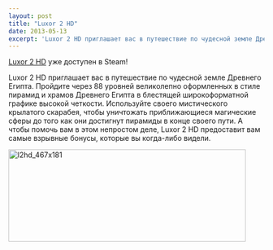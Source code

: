 ```yaml
---
layout: post
title: "Luxor 2 HD"
date: 2013-05-13
excerpt: 'Luxor 2 HD приглашает вас в путешествие по чудесной земле Древнего Египта. Пройдите через 88 уровней великолепно оформленных в стиле пирамид и храмов Древнего Египта в блестящей широкоформатной графике высокой четкости. Используйте своего мистического крылатого скарабея, чтобы уничтожать приближающиеся магические сферы до того как они достигнут пирамиды в конце своего пути. А чтобы помочь вам в этом непростом деле, Luxor 2 HD предоставит вам самые взрывные бонусы, которые вы когда-либо видели.'
---
```


<a href="http://store.steampowered.com/app/234350/" target="_blank">Luxor 2 HD</a> уже доступен в Steam!

Luxor 2 HD приглашает вас в путешествие по чудесной земле Древнего Египта. Пройдите через 88 уровней великолепно оформленных в стиле пирамид и храмов Древнего Египта в блестящей широкоформатной графике высокой четкости. Используйте своего мистического крылатого скарабея, чтобы уничтожать приближающиеся магические сферы до того как они достигнут пирамиды в конце своего пути. А чтобы помочь вам в этом непростом деле, Luxor 2 HD предоставит вам самые взрывные бонусы, которые вы когда-либо видели.

<a href="http://store.steampowered.com/app/234350/" target="_blank"><img class="aligncenter size-full wp-image-2383" alt="l2hd_467x181" src="http://gamersoul.ru/wp-content/uploads/2013/05/l2hd_467x181.jpg" width="467" height="181" /></a>